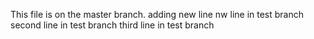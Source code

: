 This file is on the master branch.
adding new line
nw line in test branch
second line in test branch
third line in test branch